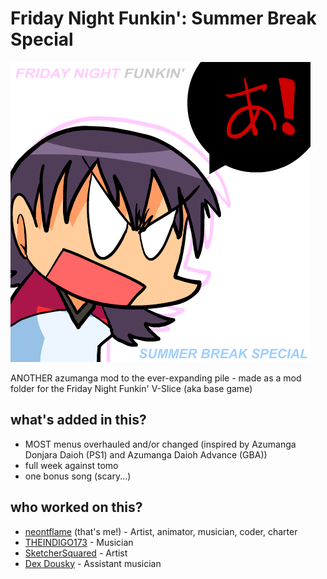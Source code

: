# Friday Night Funkin': Summer Break Special
![](/_polymod_icon.png)

ANOTHER azumanga mod to the ever-expanding pile - made as a mod folder for the Friday Night Funkin' V-Slice (aka base game)

## what's added in this?
- MOST menus overhauled and/or changed (inspired by Azumanga Donjara Daioh (PS1) and Azumanga Daioh Advance (GBA))
- full week against tomo
- one bonus song (scary...)

## who worked on this?
- [neontflame](https://twitter.com/NeonThFl) (that's me!) - Artist, animator, musician, coder, charter
- [THEINDIGO173](https://twitter.com/THEINDIGO1) - Musician
- [SketcherSquared](https://twitter.com/SketcherSquared) - Artist
- [Dex Dousky](https://twitter.com/Dex_Dousky) - Assistant musician
